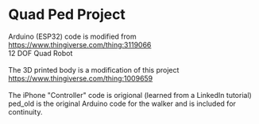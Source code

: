 # Quad Ped Project
Arduino (ESP32) code is modified from https://www.thingiverse.com/thing:3119066 <br/>
12 DOF Quad Robot<br/><br/>
The 3D printed body is a modification of this project https://www.thingiverse.com/thing:1009659 <br/><br/>
The iPhone "Controller" code is origional (learned from a LinkedIn tutorial)<br/>
ped_old is the original Arduino code for the walker and is included for continuity.<br/>

